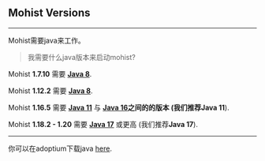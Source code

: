 ## Mohist Versions
---

Mohist需要java来工作。

> 我需要什么java版本来启动mohist?

Mohist **1.7.10** 需要 **[Java 8](https://adoptium.net/?variant=openjdk8&jvmVariant=hotspot)**.

Mohist **1.12.2** 需要 **[Java 8](https://adoptium.net/?variant=openjdk8&jvmVariant=hotspot)**.

Mohist **1.16.5** 需要 **[Java 11](https://adoptium.net/?variant=openjdk11&jvmVariant=hotspot)** 与 **[Java 16](https://adoptium.net/?variant=openjdk16&jvmVariant=hotspot)**之间的的版本 (我们推荐**Java 11**).

Mohist **1.18.2 - 1.20** 需要 **[Java 17](https://adoptium.net/?variant=openjdk17&jvmVariant=hotspot)** 或更高 (我们推荐**Java 17**).

---

你可以在adoptium下载java [here](https://adoptium.net/).
